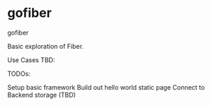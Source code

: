 # gofiber
gofiber



Basic exploration of Fiber. 

Use Cases TBD:

TODOs:

Setup basic framework
Build out hello world static page
Connect to Backend storage (TBD)
